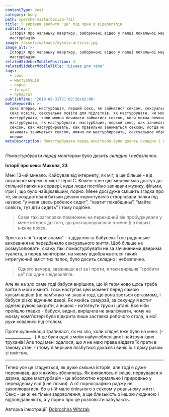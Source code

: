 ```yaml
---
contentType: post
category: body
path: vpershe-masturbaciia-fail
title: Я вирішив зробити "це" під один з відеокліпів
subtitle: >-
  Історія про маленьку квартиру, заборонені відео у папці локальної мережі і
  мастурбацію
image: /assets/uploads/mykola-article.jpg
image_alt: >-
  Історія про маленьку квартиру, заборонені відео у папці локальної мережі і
  мастурбацію
relatedSidebarMobilePosition: 4
relatedSidebarMobileTitle: "Цікаве для тебе"
tags:
  - секс
  - мастурбація
  - порно
  - історії
  - пубертат
publishTime: '2018-08-31T21:02:26+02:00'
metaKeywords: >-
  секс вперше, мастурбація, перший секс, як займатися сексом, сексуальна освіта,
  секс освіта, сексуальна освіта для підлітків, як мастурбувати, чи можна
  мастурбувати, коли можна починати займатися сексом, коли можна починати
  мастурбувати, як мастурбувати, мастурбация, первый секс, как заниматься
  сексом, как мастурбировать, как правильно заниматься сексом, когда можна
  начинать заниматься сексом, можно ли мастурбировать, сексуальное образование,
  вперше
metaDescription: Помастурбувати перед монітором було досить складно і небезпечно.
---
```

_Помастурбувати перед монітором було досить складно і небезпечно._

**Історії про секс: Микола, 23**

Мені 13-ий минало. Кайфував від інтернету,  як міг, а ще більше - від локальної мережі в місті-герої С. Кожен член цієї мережі мав доступ до спільної папки на сервері, куди люди постійно заливали музику, фільми, ігри і , що було найцікавішим, порно. Мене досі дуже смішить згадка про те, як роздратовані батьки деяких користувачів створювали папки під назвою “у меня здесь ребенок сидит”, “хватит похабщины”, “майте совість, тут діти сидять” і тому подібне. 

> Саме такі заголовки помножені на перехідний вік пробуджували у мене інтерес до того, що розташовувалося в мене (і в інших) нижче пояса.

Зростав я зі “стариганами” - з дідусем та бабусею. Їхнє радянське виховання не передбачало сексуального життя. Щоб більше не розмусолювати, скажу так: помастурбувати не за зачиненими дверима туалета, а перед монітором, на якому відображається такий інтригуючий вміст тих папок, було досить складно і небезпечно.

> Одного вечора, зваживши всі за і проти, я таки вирішив “зробити це” під один з відеокліпів. 

Але як на зло саме тоді бабуся вирішила, що їй терміново щось треба взяти в моїй кімнаті. І ось наступає цей момент перед самою кульмінацією (не пам'ятаю чи знав я тоді, що вона зветься оргазмом), і бабуся різко відчиняє двері. Як якийсь самурай, за секунду я встиг однією рукою закрити, а іншою - натягнути труси і штані. Все ніби пройшло гладко - бабуся, видно, вирішила не аналізувати, чому на моєму комп’ютері була відкрита лише заставка робочого стола, а мої руки ховалися під столом. 

Проте кульмінація трапилася, як на зло, коли спіднє вже було на мені.  (-\_\_\_\_\_\_\_\_\_\_\_\__- ) А це були одні з моїм найулюбленіших і найзручніших труханів! Але тоді мені здалося, що я не маю права віддати їх прати в такому стані - і тому я вирішив позбутися доказів і виніс їх з дому разом зі сміттям. 

- - -

Тепер усе це згадується, як дуже смішна історія, але тоді я дуже переживав, що я якийсь збочинець. Як виявилось пізніше, нервувався я дарма, адже мастурбація - це абсолютно нормально і природньо у перехідному віці (і не тільки). А от порнографією раджу не захоплюватися, бо в ній мало спільного з сексом у реальному житті. Секс - це ж не тільки задоволення, а ще близькість з іншою людиною і відповідальність, а у порно про це розповісти забувають.

Авторка ілюстрації: [Dobrochna Witczak](https://www.instagram.com/dochna_/)
